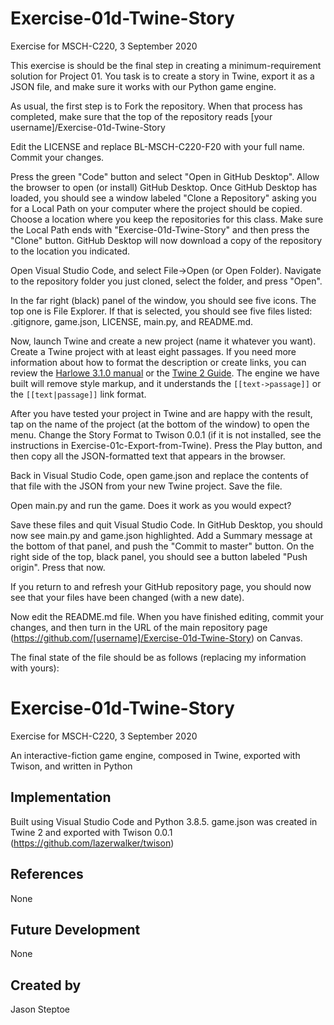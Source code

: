 # Exercise-01d-Twine-Story
Exercise for MSCH-C220, 3 September 2020

This exercise is should be the final step in creating a minimum-requirement solution for Project 01. You task is to create a story in Twine, export it as a JSON file, and make sure it works with our Python game engine.

As usual, the first step is to Fork the repository. When that process has completed, make sure that the top of the repository reads [your username]/Exercise-01d-Twine-Story

Edit the LICENSE and replace BL-MSCH-C220-F20 with your full name. Commit your changes.

Press the green "Code" button and select "Open in GitHub Desktop". Allow the browser to open (or install) GitHub Desktop. Once GitHub Desktop has loaded, you should see a window labeled "Clone a Repository" asking you for a Local Path on your computer where the project should be copied. Choose a location where you keep the repositories for this class. Make sure the Local Path ends with "Exercise-01d-Twine-Story" and then press the "Clone" button. GitHub Desktop will now download a copy of the repository to the location you indicated.

Open Visual Studio Code, and select File->Open (or Open Folder). Navigate to the repository folder you just cloned, select the folder, and press "Open".

In the far right (black) panel of the window, you should see five icons. The top one is File Explorer. If that is selected, you should see five files listed: .gitignore, game.json, LICENSE, main.py, and README.md.

Now, launch Twine and create a new project (name it whatever you want). Create a Twine project with at least eight passages. If you need more information about how to format the description or create links, you can review the [Harlowe 3.1.0 manual](https://twine2.neocities.org/#markup_link) or the [Twine 2 Guide](https://twinery.org/wiki/twine2:guide). The engine we have built will remove style markup, and it understands the `[[text->passage]]` or the `[[text|passage]]` link format.

After you have tested your project in Twine and are happy with the result, tap on the name of the project (at the bottom of the window) to open the menu. Change the Story Format to Twison 0.0.1 (if it is not installed, see the instructions in Exercise-01c-Export-from-Twine). Press the Play button, and then copy all the JSON-formatted text that appears in the browser.

Back in Visual Studio Code, open game.json and replace the contents of that file with the JSON from your new Twine project. Save the file.

Open main.py and run the game. Does it work as you would expect? 

Save these files and quit Visual Studio Code. In GitHub Desktop, you should now see main.py and game.json highlighted. Add a Summary message at the bottom of that panel, and push the "Commit to master" button. On the right side of the top, black panel, you should see a button labeled "Push origin". Press that now.

If you return to and refresh your GitHub repository page, you should now see that your files have been changed (with a new date).

Now edit the README.md file. When you have finished editing, commit your changes, and then turn in the URL of the main repository page (https://github.com/[username]/Exercise-01d-Twine-Story) on Canvas.

The final state of the file should be as follows (replacing my information with yours):

# Exercise-01d-Twine-Story

Exercise for MSCH-C220, 3 September 2020

An interactive-fiction game engine, composed in Twine, exported with Twison, and written in Python

## Implementation

Built using Visual Studio Code and Python 3.8.5. game.json was created in Twine 2 and exported with Twison 0.0.1 (https://github.com/lazerwalker/twison)

## References

None

## Future Development

None

## Created by

Jason Steptoe
